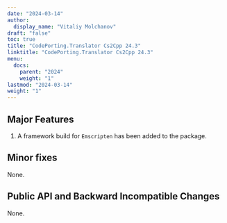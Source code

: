 ```yaml
---
date: "2024-03-14"
author:
  display_name: "Vitaliy Molchanov"
draft: "false"
toc: true
title: "CodePorting.Translator Cs2Cpp 24.3"
linktitle: "CodePorting.Translator Cs2Cpp 24.3"
menu:
  docs:
    parent: "2024"
    weight: "1"
lastmod: "2024-03-14"
weight: "1"
---
```


## Major Features ##

1. A framework build for `Emscripten` has been added to the package.

## Minor fixes ##

None.

## Public API and Backward Incompatible Changes ##

None.
